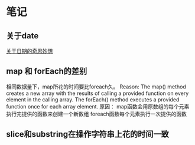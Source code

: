 # 笔记

## 关于date
[关于日期的奇思妙想](https://github.com/lishengzxc/bblog/issues/5)


## map 和 forEach的差别
相同数据量下，map所花的时间要比foreach久。
Reason:
The map() method creates a new array with the results of calling a provided function on every element in the calling array.
The forEach() method executes a provided function once for each array element.
原因：
map函数会用原数组的每个元素执行完提供的函数来创建一个新数组
foreach函数每个元素执行一次提供的函数


## slice和substring在操作字符串上花的时间一致
